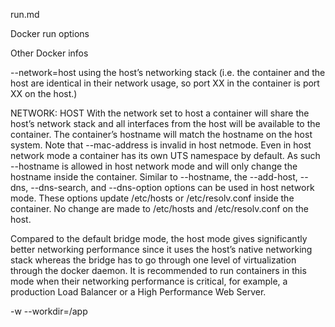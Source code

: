 run.md

Docker run options

Other Docker infos

--network=host
using the host’s networking stack (i.e. the container and the host are identical in their network usage, so port XX in the container is port XX on the host.)

NETWORK: HOST
With the network set to host a container will share the host’s network stack and all interfaces from the host will be available to the container. The container’s hostname will match the hostname on the host system. Note that --mac-address is invalid in host netmode. Even in host network mode a container has its own UTS namespace by default. As such --hostname is allowed in host network mode and will only change the hostname inside the container. Similar to --hostname, the --add-host, --dns, --dns-search, and --dns-option options can be used in host network mode. These options update /etc/hosts or /etc/resolv.conf inside the container. No change are made to /etc/hosts and /etc/resolv.conf on the host.

Compared to the default bridge mode, the host mode gives significantly better networking performance since it uses the host’s native networking stack whereas the bridge has to go through one level of virtualization through the docker daemon. It is recommended to run containers in this mode when their networking performance is critical, for example, a production Load Balancer or a High Performance Web Server.

-w --workdir=/app

